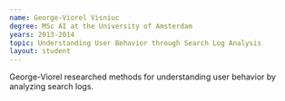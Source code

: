 ```yaml
---
name: George-Viorel Visniuc
degree: MSc AI at the University of Amsterdam
years: 2013-2014
topic: Understanding User Behavior through Search Log Analysis
layout: student
---
```


George-Viorel researched methods for understanding user behavior by analyzing search logs.
